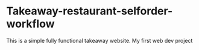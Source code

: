 # Takeaway-restaurant-selforder-workflow
This is a simple fully functional takeaway website. My first web dev project

